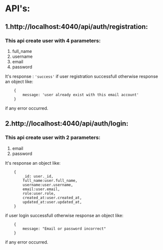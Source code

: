 # API's:

## 1.http://localhost:4040/api/auth/registration:

### This api create user with 4 parameters:

1. full_name
2. username
3. email
4. password

It's response : `'success'` if user registration successfull otherwise response an object like:

```
    {
        message: 'user already exist with this email account'
    }
```

if any error occurred.

## 2.http://localhost:4040/api/auth/login:

### This api create user with 2 parameters:

1. email
2. password

It's response an object like:

```
    {
        _id: user._id,
        full_name:user.full_name,
        username:user.username,
        email:user.email,
        role:user.role,
        created_at:user.created_at,
        updated_at:user.updated_at,
    }
```

if user login successfull otherwise response an object like:

```
    {
        message: "Email or password incorrect"
    }
```

if any error occurred.
